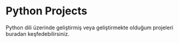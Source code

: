 # Python Projects
  Python dili üzerinde geliştirmiş veya geliştirmekte olduğum projeleri buradan keşfedebilirsiniz.
